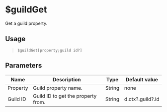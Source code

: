 # $guildGet
Get a guild property.
## Usage
> `$guildGet[property;guild id?]`
## Parameters
|   Name   |            Description             |  Type  |  Default value   |
|----------|------------------------------------|--------|------------------|
| Property | Guild property name.               | String | none             |
| Guild ID | Guild ID to get the property from. | String | d.ctx?.guild?.id |
